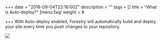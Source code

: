 +++
date = "2016-09-04T22:16:00Z"
description = ""
tags = []
title = "What is Auto-deploy?"
[menu.faq]
weight = 8

+++
With Auto-deploy enabled, Forestry will automatically build and deploy your site every time you push changes to your repository.

![](/docs/forestryio/images/Auto-deploy-1.png)